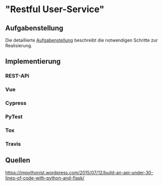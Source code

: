 # "Restful User-Service"

## Aufgabenstellung
Die detaillierte [Aufgabenstellung](TASK.md) beschreibt die notwendigen Schritte zur Realisierung.

## Implementierung
### REST-APi
### Vue
### Cypress
### PyTest
### Tox
### Travis

## Quellen
https://impythonist.wordpress.com/2015/07/12/build-an-api-under-30-lines-of-code-with-python-and-flask/
